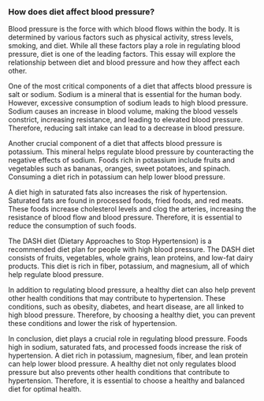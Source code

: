 ### How does diet affect blood pressure?

Blood pressure is the force with which blood flows within the body. It is determined by various factors such as physical activity, stress levels, smoking, and diet. While all these factors play a role in regulating blood pressure, diet is one of the leading factors. This essay will explore the relationship between diet and blood pressure and how they affect each other.

One of the most critical components of a diet that affects blood pressure is salt or sodium. Sodium is a mineral that is essential for the human body. However, excessive consumption of sodium leads to high blood pressure. Sodium causes an increase in blood volume, making the blood vessels constrict, increasing resistance, and leading to elevated blood pressure. Therefore, reducing salt intake can lead to a decrease in blood pressure.

Another crucial component of a diet that affects blood pressure is potassium. This mineral helps regulate blood pressure by counteracting the negative effects of sodium. Foods rich in potassium include fruits and vegetables such as bananas, oranges, sweet potatoes, and spinach. Consuming a diet rich in potassium can help lower blood pressure.

A diet high in saturated fats also increases the risk of hypertension. Saturated fats are found in processed foods, fried foods, and red meats. These foods increase cholesterol levels and clog the arteries, increasing the resistance of blood flow and blood pressure. Therefore, it is essential to reduce the consumption of such foods.

The DASH diet (Dietary Approaches to Stop Hypertension) is a recommended diet plan for people with high blood pressure. The DASH diet consists of fruits, vegetables, whole grains, lean proteins, and low-fat dairy products. This diet is rich in fiber, potassium, and magnesium, all of which help regulate blood pressure.

In addition to regulating blood pressure, a healthy diet can also help prevent other health conditions that may contribute to hypertension. These conditions, such as obesity, diabetes, and heart disease, are all linked to high blood pressure. Therefore, by choosing a healthy diet, you can prevent these conditions and lower the risk of hypertension.

In conclusion, diet plays a crucial role in regulating blood pressure. Foods high in sodium, saturated fats, and processed foods increase the risk of hypertension. A diet rich in potassium, magnesium, fiber, and lean protein can help lower blood pressure. A healthy diet not only regulates blood pressure but also prevents other health conditions that contribute to hypertension. Therefore, it is essential to choose a healthy and balanced diet for optimal health.